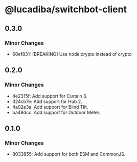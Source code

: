 # @lucadiba/switchbot-client

## 0.3.0

### Minor Changes

- 60ef831: [BREAKING] Use node:crypto instead of crypto

## 0.2.0

### Minor Changes

- 4e2315f: Add support for Curtain 3.
- 324cb7e: Add support for Hub 2.
- 4a02e3a: Add support for Blind Tilt.
- ba48dcc: Add support for Outdoor Meter.

## 0.1.0

### Minor Changes

- 8033855: Add support for both ESM and CommonJS.
